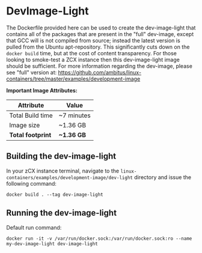 # DevImage-Light
The Dockerfile provided here can be used to create the dev-image-light that contains all of the packages that are present in the "full" dev-image, except that GCC will is not compiled from source; instead the latest version is pulled from the Ubuntu apt-repository. This significantly cuts down on the `docker build` time, but at the cost of content transparency. For those looking to smoke-test a ZCX instance then this dev-image-light image should be sufficient. For more information regarding the dev-image, please see "full" version at:  https://github.com/ambitus/linux-containers/tree/master/examples/development-image

**Important Image Attributes:**

| Attribute     | Value        |
|---------------|--------------|
| Total Build time | ~7 minutes |
| Image size | ~1.36 GB |
| **Total footprint** | **~1.36 GB** |

## Building the dev-image-light
In your zCX instance terminal, navigate to the `linux-containers/examples/development-image/dev-light` directory and issue the following command:

`docker build . --tag dev-image-light`

## Running the dev-image-light
Default run command:

`docker run -it -v /var/run/docker.sock:/var/run/docker.sock:ro --name my-dev-image-light dev-image-light`

